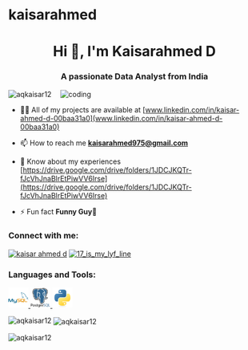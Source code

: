 # kaisarahmed
<h1 align="center">Hi 👋, I'm Kaisarahmed D</h1>
<h3 align="center">A passionate Data Analyst from India</h3>
<img align="right" alt="coding" width= "400" src="https://camo.githubusercontent.com/2366b34bb903c09617990fb5fff4622f3e941349e846ddb7e73df872a9d21233/68747470733a2f2f63646e2e6472696262626c652e636f6d2f75736572732f3733303730332f73637265656e73686f74732f363538313234332f6176656e746f2e676966">

<p align="left"> <img src="https://komarev.com/ghpvc/?username=aqkaisar12&label=Profile%20views&color=0e75b6&style=flat" alt="aqkaisar12" /> </p>

- 👨‍💻 All of my projects are available at [www.linkedin.com/in/kaisar-ahmed-d-00baa31a0](www.linkedin.com/in/kaisar-ahmed-d-00baa31a0)

- 📫 How to reach me **kaisarahmed975@gmail.com**

- 📄 Know about my experiences [https://drive.google.com/drive/folders/1JDCJKQTr-fJcVhJnaBlrEtPiwVV6Irse](https://drive.google.com/drive/folders/1JDCJKQTr-fJcVhJnaBlrEtPiwVV6Irse)

- ⚡ Fun fact **Funny Guy🤣**

<h3 align="left">Connect with me:</h3>
<p align="left">
<a href="https://linkedin.com/in/kaisar ahmed d" target="blank"><img align="center" src="https://raw.githubusercontent.com/rahuldkjain/github-profile-readme-generator/master/src/images/icons/Social/linked-in-alt.svg" alt="kaisar ahmed d" height="30" width="40" /></a>
<a href="https://instagram.com/17_is_my_lyf_line" target="blank"><img align="center" src="https://raw.githubusercontent.com/rahuldkjain/github-profile-readme-generator/master/src/images/icons/Social/instagram.svg" alt="17_is_my_lyf_line" height="30" width="40" /></a>
</p>

<h3 align="left">Languages and Tools:</h3>
<p align="left"> <a href="https://www.mysql.com/" target="_blank" rel="noreferrer"> <img src="https://raw.githubusercontent.com/devicons/devicon/master/icons/mysql/mysql-original-wordmark.svg" alt="mysql" width="40" height="40"/> </a> <a href="https://www.postgresql.org" target="_blank" rel="noreferrer"> <img src="https://raw.githubusercontent.com/devicons/devicon/master/icons/postgresql/postgresql-original-wordmark.svg" alt="postgresql" width="40" height="40"/> </a> <a href="https://www.python.org" target="_blank" rel="noreferrer"> <img src="https://raw.githubusercontent.com/devicons/devicon/master/icons/python/python-original.svg" alt="python" width="40" height="40"/> </a> </p>

<p><img align="left" src="https://github-readme-stats.vercel.app/api/top-langs?username=aqkaisar12&show_icons=true&locale=en&layout=compact" alt="aqkaisar12" /></p>

<p>&nbsp;<img align="center" src="https://github-readme-stats.vercel.app/api?username=aqkaisar12&show_icons=true&locale=en" alt="aqkaisar12" /></p>

<p><img align="center" src="https://github-readme-streak-stats.herokuapp.com/?user=aqkaisar12&" alt="aqkaisar12" /></p>
